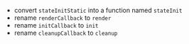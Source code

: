 -   convert `stateInitStatic` into a function named `stateInit`
-   rename `renderCallback` to `render`
-   rename `initCallback` to `init`
-   rename `cleanupCallback` to `cleanup`
